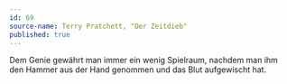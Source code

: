 ```yaml
---
id: 69
source-name: Terry Pratchett, "Der Zeitdieb"
published: true
---
```

Dem Genie gewährt man immer ein wenig Spielraum, nachdem man ihm den Hammer aus der Hand genommen und das Blut aufgewischt hat.

